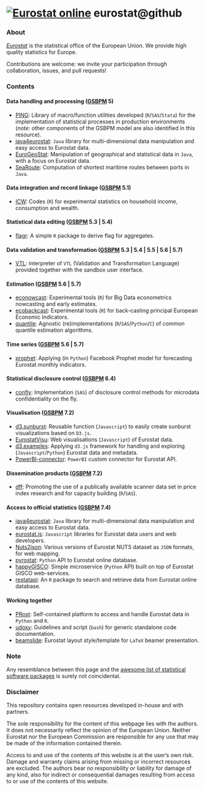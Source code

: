 
[![Eurostat online]( https://img.shields.io/badge/everything_starts_here-go_social!-blue.png?style=plastic)]( https://github.com/eurostat/) 
eurostat@github
===============

### About

[_Eurostat_](http://ec.europa.eu/eurostat) is the statistical office of the European Union. We provide high quality statistics for Europe.

Contributions are welcome: we invite your participation through collaboration, issues, and pull requests!

### Contents

#### Data handling and processing ([GSBPM](https://statswiki.unece.org/display/GSBPM/Generic+Statistical+Business+Process+Model) 5)

* [PING](https://github.com/eurostat/PING): Library of macro/function utilities developed (`R`/`SAS`/`Stata`) for the implementation of statistical processes in production environments (_note_: other components of the GSBPM model are also identified in this resource).
* [java4eurostat](https://github.com/eurostat/java4eurostat): `Java` library for multi-dimensional data manipulation and easy access to Eurostat data.
* [EuroGeoStat](https://github.com/eurostat/EuroGeoStat): Manipulation of geographical and statistical data in `Java`, with a focus on Eurostat data.
* [SeaRoute](https://github.com/eurostat/searoute): Computation of shortest maritime routes between ports in `Java`.

#### Data integration and record linkage ([GSBPM](https://statswiki.unece.org/display/GSBPM/Generic+Statistical+Business+Process+Model) 5.1)

* [ICW](https://github.com/eurostat/ICW): Codes (`R`) for experimental statistics on household income, consumption and wealth.

#### Statistical data editing ([GSBPM](https://statswiki.unece.org/display/GSBPM/Generic+Statistical+Business+Process+Model) 5.3 | 5.4)

* [flagr](https://github.com/eurostat/flagr): A simple `R` package to derive flag for aggregates.

#### Data validation and transformation ([GSBPM](https://statswiki.unece.org/display/GSBPM/Generic+Statistical+Business+Process+Model) 5.3 | 5.4 | 5.5 | 5.6 | 5.7)

* [VTL](https://github.com/eurostat/VTL): interpreter of `VTL` (Validation and Transformation Language) provided together with the sandbox user interface.

#### Estimation ([GSBPM](https://statswiki.unece.org/display/GSBPM/Generic+Statistical+Business+Process+Model) 5.6 | 5.7)

* [econowcast](https://github.com/eurostat/econowcast): Experimental tools (`R`) for Big Data econometrics nowcasting and early estimates.
*  [ecobackcast](https://github.com/eurostat/ecobackcast): Experimental tools (`R`) for back-casting principal European Economic Indicators. 
* [quantile](https://github.com/eurostat/quantile): Agnostic (re)implementations (`R`/`SAS`/`Python`/`C`) of common quantile estimation algorithms.

#### Time series ([GSBPM](https://statswiki.unece.org/display/GSBPM/Generic+Statistical+Business+Process+Model) 5.6 | 5.7)

* [prophet](https://github.com/eurostat/prophet): Applying (in `Python`) Facebook Prophet model for forecasting Eurostat monthly indicators.

#### Statistical disclosure control ([GSBPM](https://statswiki.unece.org/display/GSBPM/Generic+Statistical+Business+Process+Model) 6.4)

* [confly](https://github.com/eurostat/confly): Implementation (`SAS`) of disclosure control methods for microdata confidentiality on the fly.

#### Visualisation ([GSBPM](https://statswiki.unece.org/display/GSBPM/Generic+Statistical+Business+Process+Model) 7.2)

* [d3.sunburst](https://github.com/eurostat/d3.sunburst): Reusable function (`Javascript`) to easily create sunburst visualizations based on `D3.js`.
* [EurostatVisu](https://github.com/eurostat/EurostatVisu): Web visualisations (`Javascript`) of Eurostat data.
* [d3.examples](https://github.com/eurostat/d3.examples): Applying `d3.js` framework for handling and exploring (`Javascript`/`Python`) Eurostat data and metadata.
* [PowerBI-connector](https://github.com/eurostat/PowerBI-connector): `PowerBI` custom connector for Eurostat API.

#### Dissemination products ([GSBPM](https://statswiki.unece.org/display/GSBPM/Generic+Statistical+Business+Process+Model) 7.2)

* [dff](https://github.com/eurostat/dff): Promoting the use of a publically available scanner data set in price index research and for capacity building (`R`/`SAS`).

#### Access to official statistics ([GSBPM](https://statswiki.unece.org/display/GSBPM/Generic+Statistical+Business+Process+Model) 7.4)

* [java4eurostat](https://github.com/eurostat/java4eurostat): `Java` library for multi-dimensional data manipulation and easy access to Eurostat data.
* [eurostat.js](https://github.com/eurostat/eurostat.js): `Javascript` libraries for Eurostat data users and web developers.
* [Nuts2json](https://github.com/eurostat/Nuts2json): Various versions of Eurostat NUTS dataset as `JSON` formats, for web mapping.
* [pyrostat](https://github.com/eurostat/pyrostat): `Python` API to Eurostat online database.
* [happyGISCO](https://github.com/eurostat/happyGISCO): Simple microservice (`Python` API) built on top of Eurostat GISCO web-services.
 * [restatapi](https://github.com/eurostat/restatapi): An `R` package to search and retrieve data from Eurostat online database.

#### Working together

* [PRost](https://github.com/eurostat/PRost): Self-contained platform to access and handle Eurostat data in `Python` and `R`.
* [udoxy](https://github.com/eurostat/udoxy): Guidelines and script (`bash`) for generic standalone code documentation.
* [beamslide](https://github.com/eurostat/beamslide): Eurostat layout style/template for `LaTeX` beamer presentation.

### Note

Any resemblance between this page and the [awesome list of statistical software packages](https://github.com/SNStatComp/awesome-official-statistics-software) is surely not coincidental. 

### Disclaimer

This repository contains open resources developed in-house and with partners.

The sole responsibility for the content of this webpage lies with the authors. It does not necessarily reflect the opinion of the European Union. Neither Eurostat nor the European Commission are responsible for any use that may be made of the information contained therein.

Access to and use of the contents of this website is at the user‘s own risk. Damage and warranty claims arising from missing or incorrect resources are excluded. The authors bear no responsibility or liability for damage of any kind, also for indirect or consequential damages resulting from access to or use of the contents of this website.

